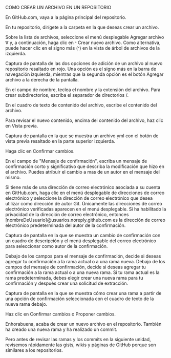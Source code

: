 COMO CREAR UN ARCHIVO EN UN REPOSITORIO

En GitHub.com, vaya a la página principal del repositorio.

En tu repositorio, dirígete a la carpeta en la que deseas crear un archivo.

Sobre la lista de archivos, seleccione el menú desplegable Agregar archivo ᐁ y, a continuación, haga clic en ᐩ Crear nuevo archivo. Como alternativa, puede hacer clic en el signo más (ᐩ) en la vista de árbol de archivos de la izquierda.

Captura de pantalla de las dos opciones de adición de un archivo al nuevo repositorio resaltado en rojo. Una opción es el signo más en la barra de navegación izquierda, mientras que la segunda opción es el botón Agregar archivo a la derecha de la pantalla.

En el campo de nombre, teclea el nombre y la extensión del archivo. Para crear subdirectorios, escriba el separador de directorios /.

En el cuadro de texto de contenido del archivo, escribe el contenido del archivo.

Para revisar el nuevo contenido, encima del contenido del archivo, haz clic en Vista previa.

Captura de pantalla en la que se muestra un archivo yml con el botón de vista previa resaltado en la parte superior izquierda.

Haga clic en Confirmar cambios.

En el campo de "Mensaje de confirmación", escriba un mensaje de confirmación corto y significativo que describa la modificación que hizo en el archivo. Puedes atribuir el cambio a mas de un autor en el mensaje del mismo.

Si tiene más de una dirección de correo electrónico asociada a su cuenta en GitHub.com, haga clic en el menú desplegable de direcciones de correo electrónico y seleccione la dirección de correo electrónico que desea utilizar como dirección de autor Git. Únicamente las direcciones de correo electrónico verificadas aparecen en el menú desplegable. Si ha habilitado la privacidad de la dirección de correo electrónico, entonces [nombreDeUsuario]@usuarios.noreply.github.com es la dirección de correo electrónico predeterminada del autor de la confirmación.

Captura de pantalla en la que se muestra un cambio de confirmación con un cuadro de descripción y el menú desplegable del correo electrónico para seleccionar como autor de la confirmación.

Debajo de los campos para el mensaje de confirmación, decide si deseas agregar tu confirmación a la rama actual o a una rama nueva. Debajo de los campos del mensaje de confirmación, decide si deseas agregar tu confirmación a la rama actual o a una nueva rama. Si tu rama actual es la rama predeterminada, debes elegir crear una nueva rama para tu confirmación y después crear una solicitud de extracción.

Captura de pantalla en la que se muestra cómo crear una rama a partir de una opción de confirmación seleccionada con el cuadro de texto de la nueva rama debajo.

Haz clic en Confirmar cambios o Proponer cambios.

Enhorabuena, acaba de crear un nuevo archivo en el repositorio. También ha creado una nueva rama y ha realizado un commit.

Pero antes de revisar las ramas y los commits en la siguiente unidad, revisemos rápidamente las gists, wikis y páginas de GitHub porque son similares a los repositorios.
